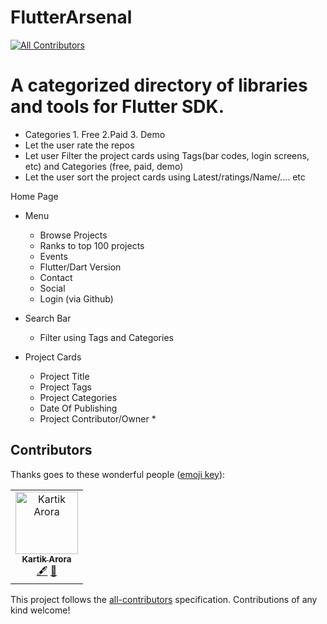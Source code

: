 # FlutterArsenal
[![All Contributors](https://img.shields.io/badge/all_contributors-1-orange.svg?style=flat-square)](#contributors)
# A categorized directory of libraries and tools for Flutter SDK.
- Categories 1. Free 2.Paid 3. Demo 
- Let the user rate the repos 
- Let user Filter the project cards using Tags(bar codes, login screens, etc) and Categories (free, paid, demo) 
- Let the user sort the project cards using Latest/ratings/Name/.…   etc  


Home Page  
* Menu      
  * Browse Projects
  * Ranks to top 100 projects
  * Events
  * Flutter/Dart Version
  * Contact
  * Social
  * Login (via Github)
  
* Search Bar
  * Filter using Tags and Categories
  
* Project Cards
  * Project Title
  * Project Tags
  * Project Categories
  * Date Of Publishing
  * Project Contributor/Owner     * 
 

## Contributors

Thanks goes to these wonderful people ([emoji key](https://allcontributors.org/docs/en/emoji-key)):

<!-- ALL-CONTRIBUTORS-LIST:START - Do not remove or modify this section -->
<!-- prettier-ignore -->
<table><tr><td align="center"><a href="https://akriya.co.in"><img src="https://avatars2.githubusercontent.com/u/7826138?v=4" width="100px;" alt="Kartik Arora"/><br /><sub><b>Kartik Arora</b></sub></a><br /><a href="#content-karx" title="Content">🖋</a> <a href="#ideas-karx" title="Ideas, Planning, & Feedback">🤔</a></td></tr></table>

<!-- ALL-CONTRIBUTORS-LIST:END -->

This project follows the [all-contributors](https://github.com/all-contributors/all-contributors) specification. Contributions of any kind welcome!